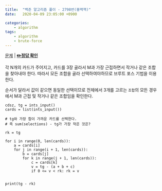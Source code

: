 ```yaml
---
title:  "백준 알고리즘 풀이 - 2798번(블랙잭)"
date:   2020-04-09 23:05:00 +0900

categories: 
    - algorithm
tags:
    - algorithm
    - brute-force
---
```


[문제](https://www.acmicpc.net/problem/2798) |
**[✏️정답 확인](https://github.com/live2skull/TheLordOfAlgorithm/blob/master/problems_boj/%EB%B8%8C%EB%A3%A8%ED%8A%B8_%ED%8F%AC%EC%8A%A4/2798.py)**

각 N개의 카드가 주어지고, 카드를 3장 골라서 M과 가장 근접하면서 작거나 같은 조합을 찾아내야 한다. 따라서 모든 조합을 골라 선택하여야하므로 브루트 포스 기법을 이용한다.

순서가 달라서 값이 같으면 동일한 선택이므로 전체에서 3개를 고르는 `조합`의 모든 경우에서 M과 근접 및 작거나 같은 조합임을 확인한다.

```
cdsz, tg = ints_input()
cards = list(ints_input())

# tg와 가장 합이 가까운 카드를 선택한다.
# 즉 sum(selections) - tg가 가장 작은 것은?

rk = tg

for i in range(0, len(cards)):
    a = cards[i]
    for j in range(i + 1, len(cards)):
        b = cards[j]
        for k in range(j + 1, len(cards)):
            c = cards[k]
            v = tg - (a + b + c)
            if 0 <= v < rk: rk = v


print(tg - rk)
```
